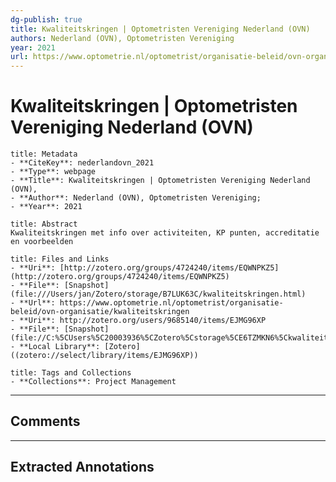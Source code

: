 ```yaml
---
dg-publish: true
title: Kwaliteitskringen | Optometristen Vereniging Nederland (OVN)
authors: Nederland (OVN), Optometristen Vereniging
year: 2021 
url: https://www.optometrie.nl/optometrist/organisatie-beleid/ovn-organisatie/kwaliteitskringen
---
```


# Kwaliteitskringen | Optometristen Vereniging Nederland (OVN)

```ad-info
title: Metadata
- **CiteKey**: nederlandovn_2021
- **Type**: webpage
- **Title**: Kwaliteitskringen | Optometristen Vereniging Nederland (OVN), 
- **Author**: Nederland (OVN), Optometristen Vereniging;  
- **Year**: 2021 
```
```ad-quote
title: Abstract
Kwaliteitskringen met info over activiteiten, KP punten, accreditatie en voorbeelden
```
```ad-abstract
title: Files and Links
- **Uri**: [http://zotero.org/groups/4724240/items/EQWNPKZ5](http://zotero.org/groups/4724240/items/EQWNPKZ5)
- **File**: [Snapshot](file:///Users/jan/Zotero/storage/B7LUK63C/kwaliteitskringen.html)
- **Url**: https://www.optometrie.nl/optometrist/organisatie-beleid/ovn-organisatie/kwaliteitskringen
- **Uri**: http://zotero.org/users/9685140/items/EJMG96XP
- **File**: [Snapshot](file://C:%5CUsers%5C20003936%5CZotero%5Cstorage%5CE6TZMKN6%5Ckwaliteitskringen.html)
- **Local Library**: [Zotero]((zotero://select/library/items/EJMG96XP))
```
```ad-note
title: Tags and Collections
- **Collections**: Project Management
```

----

## Comments



----

## Extracted Annotations

